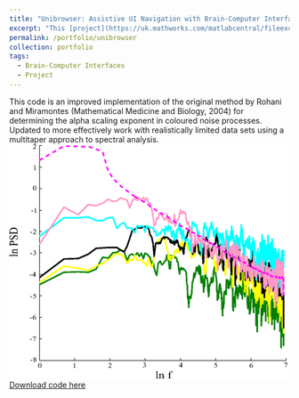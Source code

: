 ```yaml
---
title: "Unibrowser: Assistive UI Navigation with Brain-Computer Interfaces (Python/MATLAB)"
excerpt: "This [project](https://uk.mathworks.com/matlabcentral/fileexchange/58165-multiple-segmenting-method-for-scaling-exponent-estimation-in-colored-noise?s_tid=prof_contriblnk) is an implementation of the method derived in Rohani and Miramontes (Mathematical Medicine and Biology, 2004) for determining the alpha scaling exponent in coloured noise processes. Updated to more effectively work with realistically limited data sets.<br/><iframe  title="Unibrowser" width="480" height="390" src="https://youtu.be/WMOXZ_Clv7s" frameborder="0" allowfullscreen></iframe>"
permalink: /portfolio/unibrowser
collection: portfolio
tags:
  - Brain-Computer Interfaces
  - Project
---
```

This code is an improved implementation of the original method by Rohani and Miramontes (Mathematical Medicine and Biology, 2004) for determining the alpha scaling exponent in coloured noise processes. Updated to more effectively work with realistically limited data sets using a multitaper approach to spectral analysis.<br/><img src='/images/scaling.png'>
[Download code here](https://uk.mathworks.com/matlabcentral/fileexchange/58165-multiple-segmenting-method-for-scaling-exponent-estimation-in-colored-noise?s_tid=prof_contriblnk)

